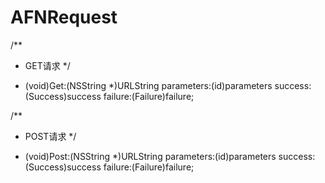 # AFNRequest

/**
 *  GET请求
 */
- (void)Get:(NSString *)URLString parameters:(id)parameters success:(Success)success failure:(Failure)failure;

/**
 *  POST请求
 */
- (void)Post:(NSString *)URLString parameters:(id)parameters success:(Success)success failure:(Failure)failure;
